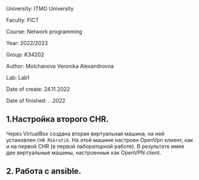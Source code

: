 University: ITMO University

Faculty: FICT

Course: Network programming

Year: 2022/2023

Group: K34202

Author: Molchanova Veronika Alexandrovna

Lab: Lab1

Date of create: 24.11.2022

Date of finished: . .2022

## 1.Настройка второго CHR.

Через VirtualBox создана вторая виртуальная машина, на ней установлен `CHR Mikrotik`. На этой машине настроен OpenVpn клиент, как и на первой CHR (в первой лабораторной работе). В результате имее две виртуальные машины, настроенные как OpenVPN client.

## 2. Работа с ansible.

